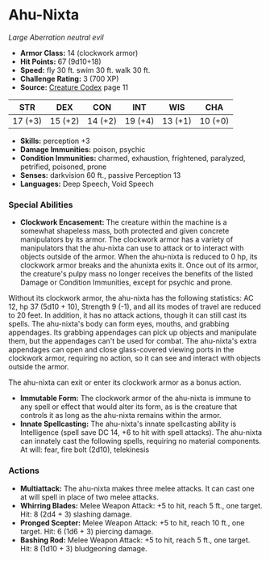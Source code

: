# Ahu-Nixta

*Large* *Aberration* *neutral evil*

- **Armor Class:** 14 (clockwork armor)
- **Hit Points:** 67 (9d10+18)
- **Speed:** fly 30 ft. swim 30 ft. walk 30 ft.
- **Challenge Rating:** 3 (700 XP)
- **Source:** [Creature Codex](https://koboldpress.com/kpstore/product/creature-codex-for-5th-edition-dnd) page 11

| STR | DEX | CON | INT | WIS | CHA |
| --- | --- | --- | --- | --- | --- |
| 17 (+3) | 15 (+2) | 14 (+2) | 19 (+4) | 13 (+1) | 10 (+0) |

- **Skills:** perception +3
- **Damage Immunities:** poison, psychic
- **Condition Immunities:** charmed, exhaustion, frightened, paralyzed, petrified, poisoned, prone
- **Senses:** darkvision 60 ft., passive Perception 13
- **Languages:** Deep Speech, Void Speech

### Special Abilities

- **Clockwork Encasement:** The creature within the machine is a somewhat shapeless mass, both protected and given concrete manipulators by its armor. The clockwork armor has a variety of manipulators that the ahu-nixta can use to attack or to interact with objects outside of the armor. When the ahu-nixta is reduced to 0 hp, its clockwork armor breaks and the ahunixta exits it. Once out of its armor, the creature's pulpy mass no longer receives the benefits of the listed Damage or Condition Immunities, except for psychic and prone.

Without its clockwork armor, the ahu-nixta has the following statistics: AC 12, hp 37 (5d10 + 10), Strength 9 (-1), and all its modes of travel are reduced to 20 feet. In addition, it has no attack actions, though it can still cast its spells. The ahu-nixta's body can form eyes, mouths, and grabbing appendages. Its grabbing appendages can pick up objects and manipulate them, but the appendages can't be used for combat. The ahu-nixta's extra appendages can open and close glass-covered viewing ports in the clockwork armor, requiring no action, so it can see and interact with objects outside the armor.

The ahu-nixta can exit or enter its clockwork armor as a bonus action.
- **Immutable Form:** The clockwork armor of the ahu-nixta is immune to any spell or effect that would alter its form, as is the creature that controls it as long as the ahu-nixta remains within the armor.
- **Innate Spellcasting:** The ahu-nixta's innate spellcasting ability is Intelligence (spell save DC 14, +6 to hit with spell attacks). The ahu-nixta can innately cast the following spells, requiring no material components.
At will: fear, fire bolt (2d10), telekinesis

### Actions

- **Multiattack:** The ahu-nixta makes three melee attacks. It can cast one at will spell in place of two melee attacks.
- **Whirring Blades:** Melee Weapon Attack: +5 to hit, reach 5 ft., one target. Hit: 8 (2d4 + 3) slashing damage.
- **Pronged Scepter:** Melee Weapon Attack: +5 to hit, reach 10 ft., one target. Hit: 6 (1d6 + 3) piercing damage.
- **Bashing Rod:** Melee Weapon Attack: +5 to hit, reach 5 ft., one target. Hit: 8 (1d10 + 3) bludgeoning damage.


